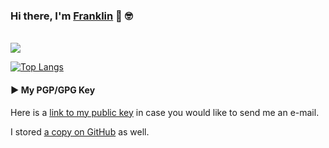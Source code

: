 ### Hi there, I'm [Franklin](https://franklin-resume.herokuapp.com/) 👋 🤓

<!--
**devsecfranklin/devsecfranklin** is a ✨ _special_ ✨ repository because its `README.md` (this file) appears on your GitHub profile.

Here are some ideas to get you started:

- 🔭 I’m currently working on ...
- 🌱 I’m currently learning ...
- 👯 I’m looking to collaborate on ...
- 🤔 I’m looking for help with ...
- 💬 Ask me about ...
- 📫 How to reach me: ...
- 😄 Pronouns: ...
- ⚡ Fun fact: ...
-->

<br />

<img src="https://github-readme-stats.vercel.app/api?username=devsecfranklin&show_icons=true&count_private=true&theme=cobalt">

[![Top Langs](https://github-readme-stats.vercel.app/api/top-langs/?username=devsecfranklin&count_private=true&theme=cobalt)](https://github.com/devsecfranklin/github-readme-stats)


####  ▶️ My PGP/GPG Key

Here is a [link to my public key](https://pgp.mit.edu/pks/lookup?search=franklin%40bitsmasher.net&op=index) in case you would like to send me an e-mail.

I stored [a copy on GitHub](https://github.com/devsecfranklin/devsecfranklin/blob/main/franklin_public_key.txt) as well.

